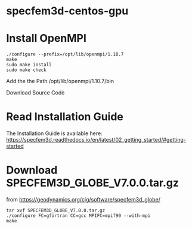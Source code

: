# specfem3d-centos-gpu

# Install OpenMPI
```
./configure --prefix=/opt/lib/openmpi/1.10.7
make
sudo make install
sudo make check
```
Add the the Path /opt/lib/openmpi/1.10.7/bin

Download Source Code

# Read Installation Guide

The Installation Guide is available here:
https://specfem3d.readthedocs.io/en/latest/02_getting_started/#getting-started

# Download SPECFEM3D_GLOBE_V7.0.0.tar.gz
from
https://geodynamics.org/cig/software/specfem3d_globe/

```
tar xvf SPECFEM3D_GLOBE_V7.0.0.tar.gz
./configure FC=gfortran CC=gcc MPIFC=mpif90 --with-mpi
make


```

